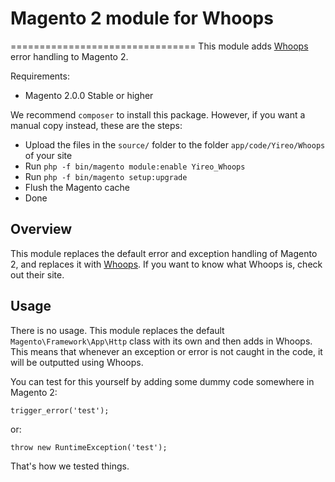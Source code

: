 # Magento 2 module for Whoops
================================
This module adds [Whoops](https://filp.github.io/whoops/) error handling to Magento 2.

Requirements:
* Magento 2.0.0 Stable or higher

We recommend `composer` to install this package. However, if you want a manual copy instead, these are the steps:
* Upload the files in the `source/` folder to the folder `app/code/Yireo/Whoops` of your site
* Run `php -f bin/magento module:enable Yireo_Whoops`
* Run `php -f bin/magento setup:upgrade`
* Flush the Magento cache
* Done

## Overview
This module replaces the default error and exception handling of Magento 2, and replaces it with [Whoops](https://filp.github.io/whoops/).
If you want to know what Whoops is, check out their site.

## Usage
There is no usage. This module replaces the default `Magento\Framework\App\Http` class with its own and then adds in Whoops. This means that whenever an exception or error is not caught in the code, it will be outputted using Whoops.

You can test for this yourself by adding some dummy code somewhere in Magento 2:

    trigger_error('test');
    
or:

    throw new RuntimeException('test');

That's how we tested things.
